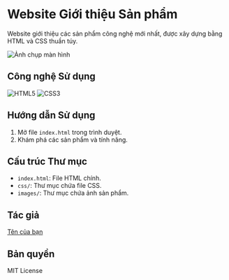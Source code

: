 # Website Giới thiệu Sản phẩm

Website giới thiệu các sản phẩm công nghệ mới nhất, được xây dựng bằng HTML và CSS thuần túy.

![Ảnh chụp màn hình](images/screenshot.png)

## Công nghệ Sử dụng

<img src="https://img.shields.io/badge/HTML5-E34F26?style=for-the-badge&logo=html5&logoColor=white" alt="HTML5">
<img src="https://img.shields.io/badge/CSS3-1572B6?style=for-the-badge&logo=css3&logoColor=white" alt="CSS3">

## Hướng dẫn Sử dụng

1.  Mở file `index.html` trong trình duyệt.
2.  Khám phá các sản phẩm và tính năng.

## Cấu trúc Thư mục

* `index.html`: File HTML chính.
* `css/`: Thư mục chứa file CSS.
* `images/`: Thư mục chứa ảnh sản phẩm.

## Tác giả

[Tên của bạn](https://github.com/your-username)

## Bản quyền

MIT License